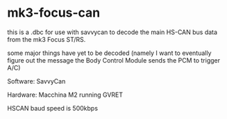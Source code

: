 # mk3-focus-can
this is a .dbc for use with savvycan to decode the main HS-CAN bus data from the mk3 Focus ST/RS.

some major things have yet to be decoded (namely I want to eventually figure out the message the Body Control Module sends the PCM to trigger A/C)

Software: SavvyCan 

Hardware: Macchina M2 running GVRET

HSCAN baud speed is 500kbps

